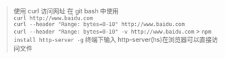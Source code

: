 > 使用 curl 访问网址 在 git bash 中使用  
>  `curl http://www.baidu.com`  
>  `curl --header "Range: bytes=0-10" http://www.baidu.com`  
>  `curl --header "Range: bytes=0-10" -v http://www.baidu.com` > `npm install http-server -g` 终端下输入 http-server(hs)在浏览器可以直接访问文件
